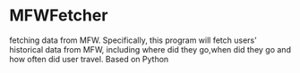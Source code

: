 MFWFetcher
==========

fetching data from MFW.
Specifically, this program will fetch users' historical data from MFW, including where did they go,when did they go and how
often did user travel.
Based on Python

